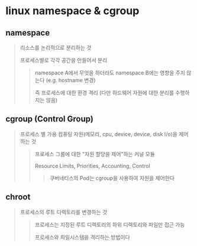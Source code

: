 # linux namespace & cgroup

## namespace

> 리소스를 논리적으로 분리하는 것
>
> 프로세스별로 각각 공간을 만들어서 분리
>
> > namespace A에서 무엇을 하더라도 namespace B에는 영향을 주지 않는다 (e.g. hostname 변경)
> >
> > 즉 프로세스에 대한 환경 격리 (다만 하드웨어 자원에 대한 분리를 수행하지는 않음)

## cgroup (Control Group)

> 프로세스 별 가용 컴퓨팅 자원(메모리, cpu, device, device, disk I/o)을 제어하는 것
>
> > 프로세스 그룹에 대한 "자원 할당을 제어"하는 커널 모듈
> >
> > Resource Limits, Priorities, Accounting, Control
> >
> > > 쿠버네티스의 Pod는 cgroup을 사용하여 자원을 제어한다

## chroot

> 프로세스의 루트 디렉토리를 변경하는 것
>
> > 프로세스는 지정된 루트 디렉토리의 하위 디렉토리와 파일만 접근 가능
> >
> > 프로세스와 파일시스템을 격리하는 방법이다
